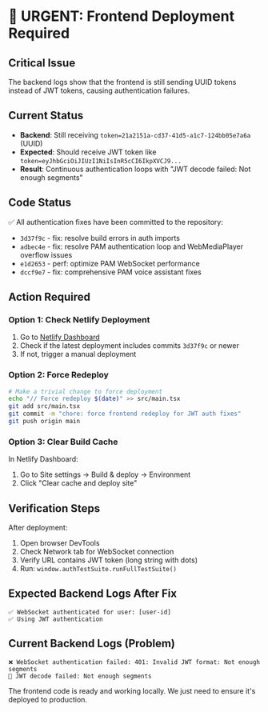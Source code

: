 # 🚨 URGENT: Frontend Deployment Required

## Critical Issue
The backend logs show that the frontend is still sending UUID tokens instead of JWT tokens, causing authentication failures.

## Current Status
- **Backend**: Still receiving `token=21a2151a-cd37-41d5-a1c7-124bb05e7a6a` (UUID)
- **Expected**: Should receive JWT token like `token=eyJhbGciOiJIUzI1NiIsInR5cCI6IkpXVCJ9...`
- **Result**: Continuous authentication loops with "JWT decode failed: Not enough segments"

## Code Status
✅ All authentication fixes have been committed to the repository:
- `3d37f9c` - fix: resolve build errors in auth imports
- `adbec4e` - fix: resolve PAM authentication loop and WebMediaPlayer overflow issues  
- `e1d2653` - perf: optimize PAM WebSocket performance
- `dccf9e7` - fix: comprehensive PAM voice assistant fixes

## Action Required

### Option 1: Check Netlify Deployment
1. Go to [Netlify Dashboard](https://app.netlify.com)
2. Check if the latest deployment includes commits `3d37f9c` or newer
3. If not, trigger a manual deployment

### Option 2: Force Redeploy
```bash
# Make a trivial change to force deployment
echo "// Force redeploy $(date)" >> src/main.tsx
git add src/main.tsx
git commit -m "chore: force frontend redeploy for JWT auth fixes"
git push origin main
```

### Option 3: Clear Build Cache
In Netlify Dashboard:
1. Go to Site settings → Build & deploy → Environment
2. Click "Clear cache and deploy site"

## Verification Steps
After deployment:
1. Open browser DevTools
2. Check Network tab for WebSocket connection
3. Verify URL contains JWT token (long string with dots)
4. Run: `window.authTestSuite.runFullTestSuite()`

## Expected Backend Logs After Fix
```
✅ WebSocket authenticated for user: [user-id]
✅ Using JWT authentication
```

## Current Backend Logs (Problem)
```
❌ WebSocket authentication failed: 401: Invalid JWT format: Not enough segments
🔐 JWT decode failed: Not enough segments
```

The frontend code is ready and working locally. We just need to ensure it's deployed to production.
